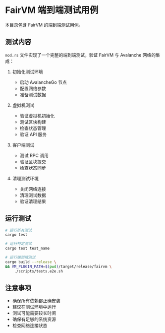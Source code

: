 # FairVM 端到端测试用例

本目录包含 FairVM 的端到端测试用例。

## 测试内容

`mod.rs` 文件实现了一个完整的端到端测试，验证 FairVM 与 Avalanche 网络的集成：

1. 初始化测试环境
   - 启动 AvalancheGo 节点
   - 配置网络参数
   - 准备测试数据

2. 虚拟机测试
   - 验证虚拟机初始化
   - 测试区块构建
   - 检查状态管理
   - 验证 API 服务

3. 客户端测试
   - 测试 RPC 调用
   - 验证区块提交
   - 检查状态同步

4. 清理测试环境
   - 关闭网络连接
   - 清理测试数据
   - 验证清理结果

## 运行测试

```bash
# 运行所有测试
cargo test

# 运行特定测试
cargo test test_name

# 运行端到端测试
cargo build --release \
&& VM_PLUGIN_PATH=$(pwd)/target/release/fairvm \
    ./scripts/tests.e2e.sh
```

## 注意事项

- 确保所有依赖都正确安装
- 建议在测试环境中运行
- 测试可能需要较长时间
- 确保有足够的系统资源
- 检查网络连接状态
